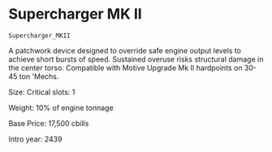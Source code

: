 # Supercharger MK II

`Supercharger_MKII`

A patchwork device designed to override safe engine output levels to achieve short bursts of speed. Sustained overuse risks structural damage in the center torso. Compatible with Motive Upgrade Mk II hardpoints on 30-45 ton 'Mechs.

Size: Critical slots: 1

Weight: 10% of engine tonnage

Base Price: 17,500 cbills

Intro year: 2439

